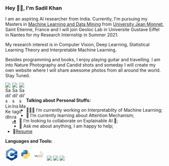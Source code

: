 ### Hey 👋🏽, I'm Sadil Khan


I am an aspiring AI researcher from India. 
Currently, I'm pursuing my Masters in [Machine Learning and Data Mining](https://mldm.univ-st-etienne.fr/) from [University Jean Monnet](https://www.univ-st-etienne.fr/fr/index.html), Saint Etienne, France and I will join Geoloc Lab in Universite Gustave Eiffel in Nantes for my Research Internship in Summer 2021. 

My research interest is in Computer Vision, Deep Learning, Statistical Learning Theory and Interpretable Machine Learning. 


Besides programming and books, I enjoy playing guitar and travelling. I am into Nature Photography and Candid shots and someday I will create my own website where I will share awesome photos from all around the world. Stay Tuned.

<a href="https://www.linkedin.com/in/md-sadil-khan-a96568170/">
  <img align="left" alt="Sadil's LinKedIn" width="22px" src="https://cdn.jsdelivr.net/npm/simple-icons@v3/icons/linkedin.svg" />
</a>
<a href="https://www.instagram.com/md.sadil_khan/?hl=en">
  <img align="left" alt="Sadil's Instagram" width="22px" src="https://cdn.jsdelivr.net/npm/simple-icons@v3/icons/instagram.svg" />
</a>

<a href="mailto:edwardstephendrood@gmail.com?subject=Mail&body=Please Mail Me!">
  <img align="left" alt="Sadil's Mail" width="22px" src= "https://upload.wikimedia.org/wikipedia/commons/thumb/4/45/New_Logo_Gmail.svg/634px-New_Logo_Gmail.svg.png"/>
</a>
  
<br />
<br />


**Talking about Personal Stuffs:**

- 👨🏽‍💻 I’m currently working on Interpretablity of Machine Learning;
- 🌱 I’m currently learning about Attention Mechanism; 
- 👯 I’m looking to collaborate on Explainable AI 🤝;
- 💬 Ask me about anything, I am happy to help;
- 📝[Resume](https://drive.google.com/file/d/1qXIjOfwgeYSLk2RG14ACJZj-j3zKwZip/view?usp=sharing)

**Languages and Tools:**  

<code><img height="40" src="https://raw.githubusercontent.com/github/explore/80688e429a7d4ef2fca1e82350fe8e3517d3494d/topics/cpp/cpp.png"></code>
<code><img height="40" src="https://raw.githubusercontent.com/github/explore/80688e429a7d4ef2fca1e82350fe8e3517d3494d/topics/python/python.png"></code>
<code><img height="40" src="https://raw.githubusercontent.com/github/explore/80688e429a7d4ef2fca1e82350fe8e3517d3494d/topics/mysql/mysql.png"></code>
<code><img height="40" src="http://www.pngall.com/wp-content/uploads/2017/05/Copyright-Symbol-R-Free-Download-PNG.png"></code>
<code><img height="40" src="https://julialang.org/assets/infra/logo.svg"></code>
<code><img height="40" src="https://upload.wikimedia.org/wikipedia/en/c/cd/Anaconda_Logo.png"></code>

